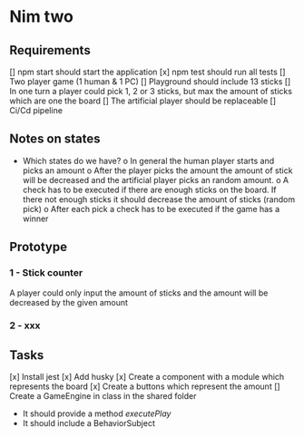 # Nim two

## Requirements

[] npm start should start the application
[x] npm test should run all tests
[] Two player game (1 human & 1 PC)
[] Playground should include 13 sticks
[] In one turn a player could pick 1, 2 or 3 sticks, but max the amount of sticks which are one the board
[] The artificial player should be replaceable
[] Ci/Cd pipeline

## Notes on states

- Which states do we have?
  o In general the human player starts and picks an amount
  o After the player picks the amount the amount of stick will be decreased and the artificial player picks an random amount.
  o A check has to be executed if there are enough sticks on the board. If there not enough sticks it should decrease the amount of sticks (random pick)
  o After each pick a check has to be executed if the game has a winner

## Prototype

### 1 - Stick counter

A player could only input the amount of sticks and the amount will be decreased by the given amount

### 2 - xxx

## Tasks

[x] Install jest
[x] Add husky
[x] Create a component with a module which represents the board
[x] Create a buttons which represent the amount
[] Create a GameEngine in class in the shared folder

- It should provide a method _executePlay_
- It should include a BehaviorSubject

